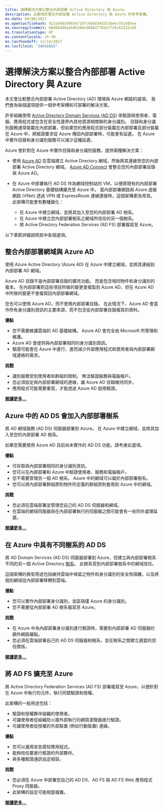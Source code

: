 ```yaml
---
title: 選擇解決方案以整合內部部署 Active Directory 與 Azure。
description: 比較用於整合內部部署 Active Directory 與 Azure 的參考架構。
ms.date: 04/06/2017
ms.openlocfilehash: 413a5463d90547197c4b6834d353b4ecf61483ee
ms.sourcegitcommit: b0482d49aab0526be386837702e7724c61232c60
ms.translationtype: HT
ms.contentlocale: zh-TW
ms.lasthandoff: 11/14/2017
ms.locfileid: "24541652"
---
```

# <a name="choose-a-solution-for-integrating-on-premises-active-directory-with-azure"></a>選擇解決方案以整合內部部署 Active Directory 與 Azure

本文會比較整合內部部署 Active Directory (AD) 環境與 Azure 網路的選項。 我們會為每個選項提供一個參考架構和可部署的解決方案。

許多組織使用 [Active Directory Domain Services (AD DS)][active-directory-domain-services] 來驗證與使用者、電腦、應用程式或包含在安全性邊界內其他資源相關聯的身分識別。 目錄和身分識別服務通常裝載在內部部署，但如果您的應用程式部分裝載在內部部署且部分裝載在 Azure 中，將驗證要求從 Azure 傳回內部部署時，可能會有延遲。 在 Azure 中實作目錄和身分識別服務可以減少這種延遲。

Azure 會針對在 Azure 中實作目錄和身分識別服務，提供兩種解決方案： 

* 使用 [Azure AD][azure-active-directory] 在雲端建立 Active Directory 網域，然後將其連線至您的內部部署 Active Directory 網域。 [Azure AD Connect][azure-ad-connect] 會整合您的內部部署目錄與 Azure AD。

* 在 Azure 中部署執行 AD DS 作為網域控制站的 VM，以便將現有的內部部署 Active Directory 基礎結構擴充至 Azure 中。 當內部部署網路與 Azure 虛擬網路 (VNet) 透過 VPN 或 ExpressRoute 連線連接時，這個架構更為常見。 此架構可能會有數種變化： 

    - 在 Azure 中建立網域，並將其加入至您的內部部署 AD 樹系。
    - 在 Azure 中建立您內部部署樹系之網域所信任的另一個樹系。
    - 將 Active Directory Federation Services (AD FS) 部署複寫至 Azure。 

以下章節詳細說明其中各個選項。

## <a name="integrate-your-on-premises-domains-with-azure-ad"></a>整合內部部署網域與 Azure AD

使用 Azure Active Directory (Azure AD) 在 Azure 中建立網域，並將其連結到內部部署 AD 網域。 

Azure AD 目錄不是內部部署目錄的擴充功能。 而是包含相同物件和身分識別的複本。 在內部部署對這些項目所做的變更會複製到 Azure AD，但在 Azure AD 中所做的變更不會複寫回內部部署網域。

您也可以使用 Azure AD，而不使用內部部署目錄。 在此情況下，Azure AD 會當作所有身分識別資訊的主要來源，而不包含從內部部署目錄複寫的資料。


**優點**

* 您不需要維護雲端的 AD 基礎結構。 Azure AD 會完全由 Microsoft 所管理和維護。
* Azure AD 會提供與內部部署相同的身分識別資訊。
* 驗證可能會在 Azure 中進行，進而減少外部應用程式和使用者與內部部署網域連絡的需求。

**挑戰**

* 識別服務受到使用者和群組的限制。 無法驗證服務與電腦帳戶。
* 您必須設定與內部部署網域的連線，讓 Azure AD 目錄維持同步。 
* 應用程式可能需要重寫，才能透過 Azure AD 啟用驗證。

**[閱讀更多...][aad]**

## <a name="ad-ds-in-azure-joined-to-an-on-premises-forest"></a>Azure 中的 AD DS 會加入內部部署樹系

將 AD 網域服務 (AD DS) 伺服器部署到 Azure。 在 Azure 中建立網域，並將其加入至您的內部部署 AD 樹系。 

如果您需要使用 Azure AD 目前尚未實作的 AD DS 功能，請考慮此選項。 

**優點**

* 可存取與內部部署相同的身分識別資訊。
* 您可以在內部部署和 Azure 中驗證使用者、服務和電腦帳戶。
* 您不需要管理另一個 AD 樹系。 Azure 中的網域可以屬於內部部署樹系。
* 您可以將內部部署群組原則物件所定義的群組原則套用到 Azure 中的網域。

**挑戰**

* 您必須在雲端部署並管理您自己的 AD DS 伺服器和網域。
* 在雲端的網域伺服器與在內部部署執行的伺服器之間可能會有一些同步處理延遲。

**[閱讀更多...][ad-ds]**

## <a name="ad-ds-in-azure-with-a-separate-forest"></a>在 Azure 中具有不同樹系的 AD DS

將 AD Domain Services (AD DS) 伺服器部署到 Azure，但建立與內部部署樹系不同的另一個 Active Directory [樹系][ad-forest-defn]。 此樹系受到內部部署樹系中的網域信任。

這個架構的典型用途包括維持雲端中保留之物件和身分識別的安全性隔離，以及將個別網域從內部部署移轉到雲端。

**優點**

* 您可以實作內部部署身分識別，並區隔僅 Azure 的身分識別。
* 您不需要從內部部署 AD 樹系複寫至 Azure。

**挑戰**

* 在 Azure 中為內部部署身分識別進行驗證時，需要到內部部署 AD 伺服器的額外網路躍點。
* 您必須在雲端部署自己的 AD DS 伺服器和樹系，並在樹系之間建立適當的信任關係。

**[閱讀更多...][ad-ds-forest]**

## <a name="extend-ad-fs-to-azure"></a>將 AD FS 擴充至 Azure

將 Active Directory Federation Services (AD FS) 部署複寫至 Azure，以便針對在 Azure 中執行的元件，執行同盟驗證和授權。 

此架構的一般用途包括：

* 驗證和授權夥伴組織的使用者。
* 可讓使用者從組織防火牆外部執行的網頁瀏覽器進行驗證。
* 可讓使用者從授權的外部裝置 (例如行動裝置) 連線。 

**優點**

* 您可以運用宣告感知應用程式。
* 能夠信任要進行驗證的外部夥伴。
* 與多種驗證通訊協定相容。

**挑戰**

* 您必須在 Azure 中部署您自己的 AD DS、AD FS 與 AD FS Web 應用程式 Proxy 伺服器。
* 此架構的設定可能相當複雜。

**[閱讀更多...][adfs]**

<!-- links -->

[aad]: ./azure-ad.md
[ad-ds]: ./adds-extend-domain.md
[ad-ds-forest]: ./adds-forest.md
[ad-forest-defn]: https://msdn.microsoft.com/library/ms676906.aspx
[adfs]: ./adfs.md

[active-directory-domain-services]: https://technet.microsoft.com/library/dd448614.aspx
[azure-active-directory]: /azure/active-directory-domain-services/active-directory-ds-overview
[azure-ad-connect]: /azure/active-directory/active-directory-aadconnect
